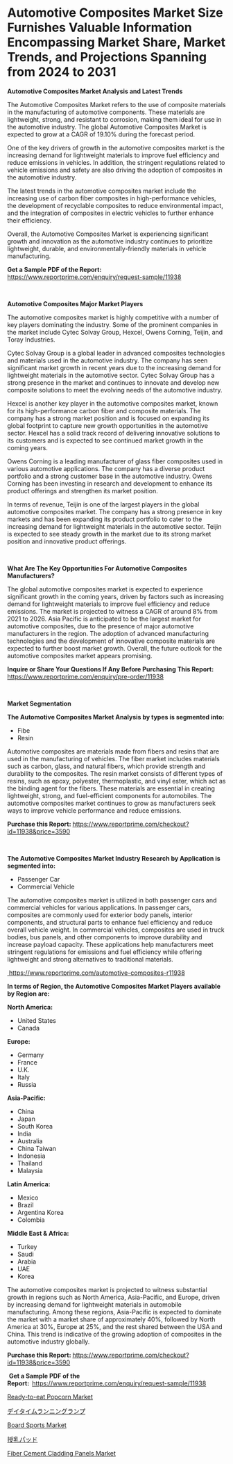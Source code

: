 <p><h1>Automotive Composites Market Size Furnishes Valuable Information Encompassing Market Share, Market Trends, and Projections Spanning from 2024 to 2031</h1></p><p><strong>Automotive Composites Market Analysis and Latest Trends</strong></p>
<p><p>The Automotive Composites Market refers to the use of composite materials in the manufacturing of automotive components. These materials are lightweight, strong, and resistant to corrosion, making them ideal for use in the automotive industry. The global Automotive Composites Market is expected to grow at a CAGR of 19.10% during the forecast period.</p><p>One of the key drivers of growth in the automotive composites market is the increasing demand for lightweight materials to improve fuel efficiency and reduce emissions in vehicles. In addition, the stringent regulations related to vehicle emissions and safety are also driving the adoption of composites in the automotive industry.</p><p>The latest trends in the automotive composites market include the increasing use of carbon fiber composites in high-performance vehicles, the development of recyclable composites to reduce environmental impact, and the integration of composites in electric vehicles to further enhance their efficiency.</p><p>Overall, the Automotive Composites Market is experiencing significant growth and innovation as the automotive industry continues to prioritize lightweight, durable, and environmentally-friendly materials in vehicle manufacturing.</p></p>
<p><strong>Get a Sample PDF of the Report:&nbsp;</strong> <a href="https://www.reportprime.com/enquiry/request-sample/11938">https://www.reportprime.com/enquiry/request-sample/11938</a></p>
<p>&nbsp;</p>
<p><strong>Automotive Composites Major Market Players</strong></p>
<p><p>The automotive composites market is highly competitive with a number of key players dominating the industry. Some of the prominent companies in the market include Cytec Solvay Group, Hexcel, Owens Corning, Teijin, and Toray Industries.</p><p>Cytec Solvay Group is a global leader in advanced composites technologies and materials used in the automotive industry. The company has seen significant market growth in recent years due to the increasing demand for lightweight materials in the automotive sector. Cytec Solvay Group has a strong presence in the market and continues to innovate and develop new composite solutions to meet the evolving needs of the automotive industry.</p><p>Hexcel is another key player in the automotive composites market, known for its high-performance carbon fiber and composite materials. The company has a strong market position and is focused on expanding its global footprint to capture new growth opportunities in the automotive sector. Hexcel has a solid track record of delivering innovative solutions to its customers and is expected to see continued market growth in the coming years.</p><p>Owens Corning is a leading manufacturer of glass fiber composites used in various automotive applications. The company has a diverse product portfolio and a strong customer base in the automotive industry. Owens Corning has been investing in research and development to enhance its product offerings and strengthen its market position.</p><p>In terms of revenue, Teijin is one of the largest players in the global automotive composites market. The company has a strong presence in key markets and has been expanding its product portfolio to cater to the increasing demand for lightweight materials in the automotive sector. Teijin is expected to see steady growth in the market due to its strong market position and innovative product offerings.</p></p>
<p>&nbsp;</p>
<p><strong>What Are The Key Opportunities For Automotive Composites Manufacturers?</strong></p>
<p><p>The global automotive composites market is expected to experience significant growth in the coming years, driven by factors such as increasing demand for lightweight materials to improve fuel efficiency and reduce emissions. The market is projected to witness a CAGR of around 8% from 2021 to 2026. Asia Pacific is anticipated to be the largest market for automotive composites, due to the presence of major automotive manufacturers in the region. The adoption of advanced manufacturing technologies and the development of innovative composite materials are expected to further boost market growth. Overall, the future outlook for the automotive composites market appears promising.</p></p>
<p><strong>Inquire or Share Your Questions If Any Before Purchasing This Report:</strong> <a href="https://www.reportprime.com/enquiry/pre-order/11938">https://www.reportprime.com/enquiry/pre-order/11938</a></p>
<p>&nbsp;</p>
<p><strong>Market Segmentation</strong></p>
<p><strong>The Automotive Composites Market Analysis by types is segmented into:</strong></p>
<p><ul><li>Fibe</li><li>Resin</li></ul></p>
<p><p>Automotive composites are materials made from fibers and resins that are used in the manufacturing of vehicles. The fiber market includes materials such as carbon, glass, and natural fibers, which provide strength and durability to the composites. The resin market consists of different types of resins, such as epoxy, polyester, thermoplastic, and vinyl ester, which act as the binding agent for the fibers. These materials are essential in creating lightweight, strong, and fuel-efficient components for automobiles. The automotive composites market continues to grow as manufacturers seek ways to improve vehicle performance and reduce emissions.</p></p>
<p><strong>Purchase this Report:&nbsp;</strong><a href="https://www.reportprime.com/checkout?id=11938&price=3590">https://www.reportprime.com/checkout?id=11938&price=3590</a></p>
<p>&nbsp;</p>
<p><strong>The Automotive Composites Market Industry Research by Application is segmented into:</strong></p>
<p><ul><li>Passenger Car</li><li>Commercial Vehicle</li></ul></p>
<p><p>The automotive composites market is utilized in both passenger cars and commercial vehicles for various applications. In passenger cars, composites are commonly used for exterior body panels, interior components, and structural parts to enhance fuel efficiency and reduce overall vehicle weight. In commercial vehicles, composites are used in truck bodies, bus panels, and other components to improve durability and increase payload capacity. These applications help manufacturers meet stringent regulations for emissions and fuel efficiency while offering lightweight and strong alternatives to traditional materials.</p></p>
<p><a href="https://www.reportprime.com/automotive-composites-r11938">&nbsp;https://www.reportprime.com/automotive-composites-r11938</a></p>
<p><strong>In terms of Region, the Automotive Composites Market Players available by Region are:</strong></p>
<p>
    <p> <strong> North America: </strong>
        <ul>
            <li>United States</li>
            <li>Canada</li>
        </ul>
        </p> 
    <p> <strong> Europe: </strong>
        <ul>
            <li>Germany</li>
            <li>France</li>
            <li>U.K.</li>
            <li>Italy</li>
            <li>Russia</li>
        </ul>
        </p> 
    <p> <strong> Asia-Pacific: </strong>
        <ul>
            <li>China</li>
            <li>Japan</li>
            <li>South Korea</li>
            <li>India</li>
            <li>Australia</li>
            <li>China Taiwan</li>
            <li>Indonesia</li>
            <li>Thailand</li>
            <li>Malaysia</li>
        </ul>
        </p> 
    <p> <strong> Latin America: </strong>
        <ul>
            <li>Mexico</li>
            <li>Brazil</li>
            <li>Argentina Korea</li>
            <li>Colombia</li>
        </ul>
        </p> 
    <p> <strong> Middle East & Africa: </strong>
        <ul>
            <li>Turkey</li>
            <li>Saudi</li>
            <li>Arabia</li>
            <li>UAE</li>
            <li>Korea</li>
        </ul>
    </p>
    </p>
<p><p>The automotive composites market is projected to witness substantial growth in regions such as North America, Asia-Pacific, and Europe, driven by increasing demand for lightweight materials in automobile manufacturing. Among these regions, Asia-Pacific is expected to dominate the market with a market share of approximately 40%, followed by North America at 30%, Europe at 25%, and the rest shared between the USA and China. This trend is indicative of the growing adoption of composites in the automotive industry globally.</p></p>
<p><strong>Purchase this Report: </strong><a href="https://www.reportprime.com/checkout?id=11938&price=3590">https://www.reportprime.com/checkout?id=11938&price=3590</a></p>
<p>&nbsp;<strong>Get a Sample PDF of the Report:&nbsp;&nbsp;</strong><a href="https://www.reportprime.com/enquiry/request-sample/11938">https://www.reportprime.com/enquiry/request-sample/11938</a></p>
<p><strong></strong></p>
<p><p><a href="https://medium.com/@jhydehele7/global-ready-to-eat-popcorn-market-size-is-expected-to-reach-at-a-cagr-of-8-9-e43a2bcc9440">Ready-to-eat Popcorn Market</a></p><p><a href="https://medium.com/@rockcod61/%E3%82%B0%E3%83%AD%E3%83%BC%E3%83%90%E3%83%AB%E3%83%87%E3%82%A4%E3%82%BF%E3%82%A4%E3%83%A0%E3%83%A9%E3%83%B3%E3%83%8B%E3%83%B3%E3%82%B0%E3%83%A9%E3%83%B3%E3%83%97%E5%B8%82%E5%A0%B4%E3%81%AE%E8%A6%8F%E6%A8%A1%E3%81%A8%E3%82%B7%E3%82%A7%E3%82%A2%E5%88%86%E6%9E%90-%E8%A3%BD%E5%93%81%E3%82%BF%E3%82%A4%E3%83%97%E5%88%A5-%E3%82%A2%E3%83%97%E3%83%AA%E3%82%B1%E3%83%BC%E3%82%B7%E3%83%A7%E3%83%B3%E5%88%A5-%E5%9C%B0%E5%9F%9F%E5%88%A5-%E4%BA%88%E6%B8%AC-2024%E5%B9%B4-2031%E5%B9%B4-c2dbef84baf8">デイタイムランニングランプ</a></p><p><a href="https://issuu.com/reportprime-2/docs/board-sports-market-size-2030.pptx">Board Sports Market</a></p><p><a href="https://medium.com/@rockcod61/%E3%83%8A%E3%83%BC%E3%82%B7%E3%83%B3%E3%82%B0%E3%83%91%E3%83%83%E3%83%89%E7%94%A3%E6%A5%AD%E5%88%86%E6%9E%90%E3%83%AC%E3%83%9D%E3%83%BC%E3%83%88-%E3%83%9E%E3%83%BC%E3%82%B1%E3%83%83%E3%83%88%E3%82%B5%E3%82%A4%E3%82%BA-%E3%82%B7%E3%82%A7%E3%82%A2-%E5%BF%9C%E7%94%A8%E5%88%86%E9%87%8E-%E5%9C%B0%E5%9F%9F-%E7%AB%B6%E4%BA%89%E6%88%A6%E7%95%A5%E3%81%AE%E3%83%88%E3%83%AC%E3%83%B3%E3%83%89-2024%E5%B9%B4-2031%E5%B9%B4-4596354c0d81">授乳パッド</a></p><p><a href="https://github.com/alexxisgm/Market-Research-Report-List-1/blob/main/fiber-cement-cladding-panels-market.md">Fiber Cement Cladding Panels Market</a></p></p>